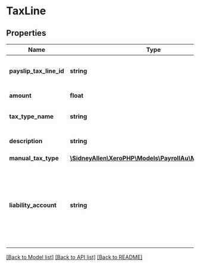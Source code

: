 # TaxLine

## Properties
Name | Type | Description | Notes
------------ | ------------- | ------------- | -------------
**payslip_tax_line_id** | **string** | Xero identifier for payslip tax line ID. | [optional] 
**amount** | **float** | The tax line amount | [optional] 
**tax_type_name** | **string** | Name of the tax type. | [optional] 
**description** | **string** | Description of the tax line. | [optional] 
**manual_tax_type** | [**\SidneyAllen\XeroPHP\Models\PayrollAu\ManualTaxType**](ManualTaxType.md) |  | [optional] 
**liability_account** | **string** | The tax line liability account code. For posted pay run you should be able to see liability account code | [optional] 

[[Back to Model list]](../README.md#documentation-for-models) [[Back to API list]](../README.md#documentation-for-api-endpoints) [[Back to README]](../README.md)


